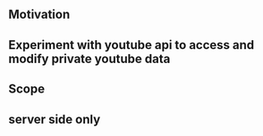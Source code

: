 <h2>Motivation<h2>
Experiment with youtube api to access and modify private youtube data

<h2>Scope<h2>
server side only